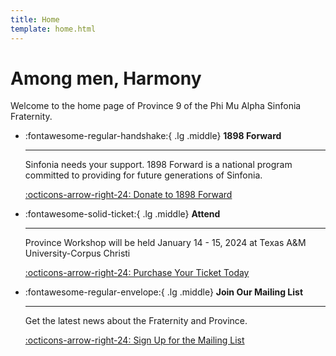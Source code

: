 ```yaml
---
title: Home
template: home.html
---
```


# Among men, Harmony

Welcome to the home page of Province 9 of the Phi Mu Alpha Sinfonia Fraternity.

<div class="grid cards" markdown>

-   :fontawesome-regular-handshake:{ .lg .middle} __1898 Forward__

    ---

    Sinfonia needs your support. 1898 Forward is a national program committed to providing for future generations of Sinfonia. 

    [:octicons-arrow-right-24: Donate to 1898 Forward](https://1898forward.org/)

-   :fontawesome-solid-ticket:{ .lg .middle} __Attend__

    ---

    Province Workshop will be held January 14 - 15, 2024 at Texas A&M University-Corpus Christi
    
    [:octicons-arrow-right-24: Purchase Your Ticket Today](https://www.eventbrite.com/e/phi-mu-alpha-sinfonia-province-9-workshop-who-we-are-tickets-738134499157)

-   :fontawesome-regular-envelope:{ .lg .middle} __Join Our Mailing List__

    ---

    Get the latest news about the Fraternity and Province.
 
    [:octicons-arrow-right-24: Sign Up for the Mailing List](https://forms.gle/vo5VY5LWzWFny7if9)

</div>